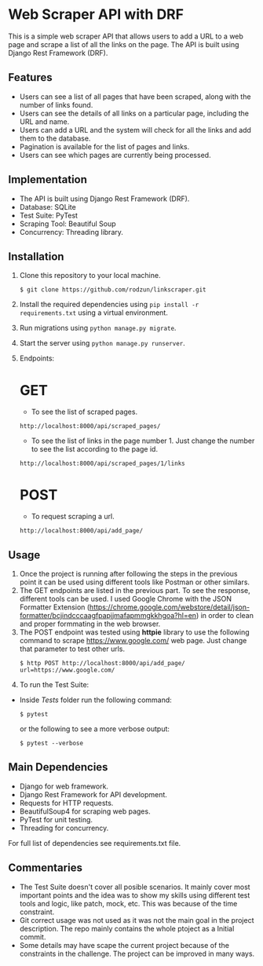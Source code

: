 # Web Scraper API with DRF

This is a simple web scraper API that allows users to add a URL to a web page and scrape a list of all the links on the page. The API is built using Django Rest Framework (DRF).

## Features

- Users can see a list of all pages that have been scraped, along with the number of links found.
- Users can see the details of all links on a particular page, including the URL and name.
- Users can add a URL and the system will check for all the links and add them to the database.
- Pagination is available for the list of pages and links.
- Users can see which pages are currently being processed.

## Implementation

- The API is built using Django Rest Framework (DRF).
- Database: SQLite
- Test Suite: PyTest
- Scraping Tool: Beautiful Soup
- Concurrency: Threading library. 

## Installation

1. Clone this repository to your local machine.
    ```
    $ git clone https://github.com/rodzun/linkscraper.git
    ```
2. Install the required dependencies using `pip install -r requirements.txt` using a virtual environment.
3. Run migrations using `python manage.py migrate`.
4. Start the server using `python manage.py runserver`.
5. Endpoints:

    # GET
    * To see the list of scraped pages.
    ```
    http://localhost:8000/api/scraped_pages/
    ``` 
    * To see the list of links in the page number 1. Just change the number to see the list according to the page id.
   ```
   http://localhost:8000/api/scraped_pages/1/links
   ```

   # POST

    * To request scraping a url.
    ```
    http://localhost:8000/api/add_page/
    ```

## Usage

1. Once the project is running after following the steps in the previous point it can be used using different tools like Postman or other similars.
2. The GET endpoints are listed in the previous part. To see the response, different tools can be used. I used Google Chrome with the JSON Formatter Extension (https://chrome.google.com/webstore/detail/json-formatter/bcjindcccaagfpapjjmafapmmgkkhgoa?hl=en) in order to clean and proper formmating in the web browser.
3. The POST endpoint was tested using **httpie** library to use the following command to scrape https://www.google.com/ web page. Just change that parameter to test other urls.
    ```consolo
    $ http POST http://localhost:8000/api/add_page/ url=https://www.google.com/ 
    ```
4. To run the Test Suite:
- Inside *Tests* folder run the following command:
    ```
    $ pytest
    ```
    or the following to see a more verbose output:
    ```
    $ pytest --verbose
    ```

## Main Dependencies

- Django for web framework.
- Django Rest Framework for API development.
- Requests for HTTP requests.
- BeautifulSoup4 for scraping web pages.
- PyTest for unit testing.
- Threading for concurrency.

For full list of dependencies see requirements.txt file.

## Commentaries

- The Test Suite doesn't cover all posible scenarios. It mainly cover most important points and the idea was to show my skills using different test tools and logic, like patch, mock, etc. This was because of the time constraint.
- Git correct usage was not used as it was not the main goal in the project description. The repo mainly contains the whole ptoject as a Initial commit.
- Some details may have scape the current project because of the constraints in the challenge. The project can be improved in many ways.

